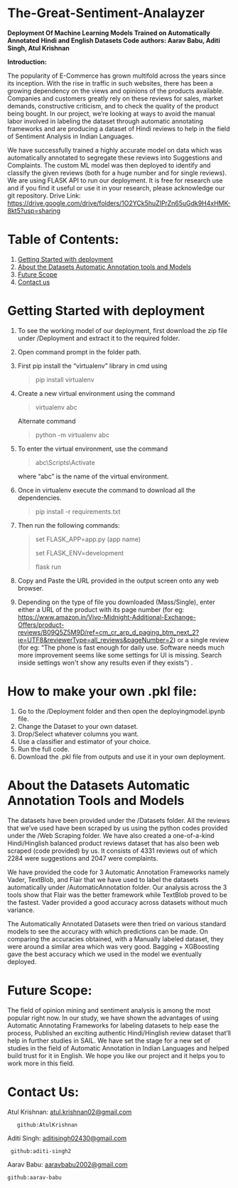 # The-Great-Sentiment-Analayzer
**Deployment Of Machine Learning Models Trained on Automatically Annotated Hindi and English Datasets
Code authors: Aarav Babu, Aditi Singh, Atul Krishnan**

**Introduction:**

The popularity of E-Commerce has grown multifold across the years since its inception. With the rise in traffic in such websites, there has been a growing dependency on the views and opinions of the products available. Companies and customers greatly rely on these reviews for sales, market demands, constructive criticism, and to check the quality of the product being bought. In our project, we’re looking at ways to avoid the manual labor involved in labeling the dataset through automatic annotating frameworks and are producing a dataset of Hindi reviews to help in the field of Sentiment Analysis in Indian Languages.

We have successfully trained a highly accurate model on data which was automatically annotated to segregate these reviews into Suggestions and Complaints. The custom ML model was then deployed to identify and classify the given reviews (both for a huge number and for single reviews). We are using FLASK API to run our deployment. It is free for research use and if you find it useful or use it in your research, please acknowledge our git repository.
Drive Link: https://drive.google.com/drive/folders/1O2YCk5huZIPrZn65uGdk9H4xHMK-8kt5?usp=sharing

# Table of Contents:

1. [Getting Started with deployment](#getting-started-with-deployment)
2. [About the Datasets Automatic Annotation tools and Models](#about-the-datasets-automatic-annotation-tools-and-models)
3. [Future Scope](#future-scope)
4. [Contact us](#contact-us)

# Getting Started with deployment

1. To see the working model of our deployment, first download the zip file under /Deployment and extract it to the required folder.
2. Open command prompt in the folder path.
3. First pip install the “virtualenv” library in cmd using 
 	>pip install virtualenv

5. Create a new virtual environment using the command 
	>virtualenv abc
	
   Alternate command 
 	>python -m virtualenv abc
   
3. To enter the virtual environment, use the  command
 	>abc\Scripts\Activate
	
   where “abc” is the name of the virtual environment.
6. Once in virtualenv execute the command to download all the dependencies.
 	>pip install -r requirements.txt 
 
7. Then run the following commands:
  	> set FLASK_APP=app.py (app name)
  	> 
  	> set FLASK_ENV=development
  	> 
  	> flask run
  
8. Copy and Paste the URL provided in the output screen onto any web browser.
9. Depending on the type of file you downloaded (Mass/Single), enter either a URL of the product with its page number
 (for eg: https://www.amazon.in/Vivo-Midnight-Additional-Exchange-Offers/product-reviews/B09Q5Z5M9D/ref=cm_cr_arp_d_paging_btm_next_2?ie=UTF8&reviewerType=all_reviews&pageNumber=2) or a single review (for eg: “The phone is fast enough for daily use. Software needs much more improvement seems like some settings for UI is missing. Search inside settings won't show any results even if they exists”) .

# How to make your own .pkl file:
1. Go to the /Deployment folder and then open the deployingmodel.ipynb file.
2. Change the Dataset to your own dataset.
3. Drop/Select whatever columns you want.
4. Use a classifier and estimator of your choice.
5. Run the full code.
6. Download the .pkl file from outputs and use it in your own deployment.

# About the Datasets Automatic Annotation Tools and Models

The datasets have been provided under the /Datasets folder. All the reviews that we’ve used have been scraped by us using the python codes provided under the /Web Scraping folder. We have also created a one-of-a-kind Hindi/Hinglish balanced product reviews dataset that has also been web scraped (code provided) by us. It consists of 4331 reviews out of which 2284 were suggestions and 2047 were complaints.

We have provided the code for 3 Automatic Annotation Frameworks namely Vader, TextBlob, and Flair that we have used to label the datasets automatically under /AutomaticAnnotation folder. Our analysis across the 3 tools show that Flair was the better framework while TextBlob proved to be the fastest. Vader provided a good accuracy across datasets without much variance. 

The Automatically Annotated Datasets were then tried on various standard models to see the accuracy with which predictions can be made. On comparing the accuracies obtained, with a Manually labeled dataset, they were around a similar area which was very good. Bagging + XGBoosting gave the best accuracy which we used in the model we eventually deployed.

# Future Scope:

The field of opinion mining and sentiment analysis is among the most popular right now. In our study, we have shown the advantages of using Automatic Annotating Frameworks for labeling datasets to help ease the process, Published an exciting authentic Hindi/Hinglish review dataset that’ll help in further studies in SAIL. 
We have set the stage for a new set of studies in the field of Automatic Annotation in Indian Languages and helped build trust for it in English.
We hope you like our project and it helps you to work more in this field.

# Contact Us:

Atul Krishnan: atul.krishnan02@gmail.com 

       github:AtulKrishnan

Aditi Singh: aditisingh02430@gmail.com 

     github:aditi-singh2

Aarav Babu: aaravbabu2002@gmail.com 

    github:aarav-babu


